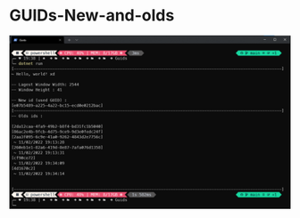 # GUIDs-New-and-olds
![](https://github.com/NiziulLuizin/EstudosP/blob/main/FundamentosDoC%23/Strings/Guids/Screenshorts-of-the-running-code/GUIDs-New-and-olds.png?raw=true)

